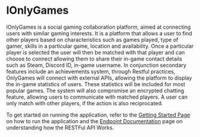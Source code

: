 # lOnlyGames
lOnlyGames is a social gaming collaboration platform, aimed at connecting users with similar gaming interests.
It is a platform that allows a user to find other players based on characteristics such as games played, type of gamer, skills in a particular game, location and availability.
Once a particular player is selected the user will then be matched with that player and can choose to connect allowing them to share their in-game contact details such as Steam, Discord ID, in-game username.
In conjunction secondary features include an achievements system, through Restful practices, OnlyGames will connect with external APIs, allowing the platform to display the in-game statistics of users.
These statistics will be included for most popular games. The system will also compromise an encrypted chatting feature, allowing users to communicate with matched players.
A user can only match with other players, if the action is also reciprocated.

To get started on running the application, refer to the [Getting Started Page](https://github.com/mospy26/lOnlyGames/wiki/Getting-Started) on how to run the application and the [Endpoint Documentation](https://github.com/mospy26/lOnlyGames/wiki/Endpoints) page on understanding how the RESTFul API Works.